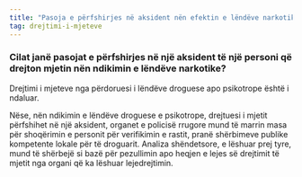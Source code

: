 ```yaml
---
title: "Pasoja e përfshirjes në aksident nën efektin e lëndëve narkotike"
tag: drejtimi-i-mjeteve
---
```


### Cilat janë pasojat e përfshirjes në një aksident të një personi që drejton mjetin nën ndikimin e lëndëve narkotike?

Drejtimi i mjeteve nga përdoruesi i lëndëve droguese apo psikotrope është i ndaluar.

Nëse, nën ndikimin e lëndëve droguese e psikotrope, drejtuesi i mjetit përfshihet në një aksident, organet e policisë rrugore mund të marrin masa për shoqërimin e personit për verifikimin e rastit, pranë shërbimeve publike kompetente lokale për të droguarit. Analiza shëndetsore, e lëshuar prej tyre, mund të shërbejë si bazë për pezullimin apo heqjen e lejes së drejtimit të mjetit nga organi që ka lëshuar lejedrejtimin.
